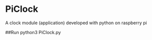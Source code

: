 # PiClock
A clock module (application) developed with python on raspberry pi

##Run
python3 PiClock.py

